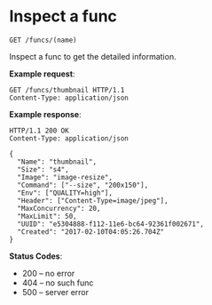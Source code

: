 # Inspect a func

`GET /funcs/(name)`

Inspect a func to get the detailed information.

**Example request**:

```
GET /funcs/thumbnail HTTP/1.1
Content-Type: application/json
```

**Example response**:

```
HTTP/1.1 200 OK
Content-Type: application/json

{
  "Name": "thumbnail",
  "Size": "s4",
  "Image": "image-resize",
  "Command": ["--size", "200x150"],
  "Env": ["QUALITY=high"],
  "Header": ["Content-Type=image/jpeg"],
  "MaxConcurrency": 20,
  "MaxLimit": 50,
  "UUID": "e5304888-f112-11e6-bc64-92361f002671",
  "Created": "2017-02-10T04:05:26.704Z"
}
```

**Status Codes**:

* 200 – no error
* 404 – no such func
* 500 – server error
